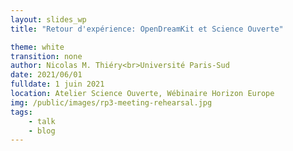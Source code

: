 ```yaml
---
layout: slides_wp
title: "Retour d'expérience: OpenDreamKit et Science Ouverte"

theme: white
transition: none
author: Nicolas M. Thiéry<br>Université Paris-Sud
date: 2021/06/01
fulldate: 1 juin 2021
location: Atelier Science Ouverte, Wébinaire Horizon Europe
img: /public/images/rp3-meeting-rehearsal.jpg
tags:
    - talk
    - blog
---
```


<section data-markdown data-separator="^---\n" data-separator-vertical="^----\n">
<script type="text/template">

## La Science Ouverte dans un Projet Européen?

1.  OpenDreamKit?

2.  Données Ouvertes

3.  Publications Ouvertes

4.  Logiciels Libres

5.  Montage et gestion ouvert!

---

## OpenDreamKit (2015-2019) #676541

<center>
  Open Digital Research Environment Toolkit<br>
  for the Advancement of Mathematics<br>
  [OpenDreamKit.org](OpenDreamKit.org)
</center>

**Objectif**: soutenir l'écosystème des logiciels libres pour les **maths pure et applications**
- Ingénierie logicielle: portabilité, interoperabilité, distribution, HPC, ...
- Environnements interactifs basés sur Jupyter
- Animation de la communauté

**Consortium**: [15 sites, 50 participants](http://opendreamkit.org/partners), ... together with the international community!

**Programme**: [Horizon 2020](https://ec.europa.eu/programmes/horizon2020/), [European Research Infrastructures](https://ec.europa.eu/programmes/horizon2020/en/h2020-section/european-research-infrastructures-including-e-infrastructures)

**Appel à projet**: Environnements Virtuels de Recherche

**Budget**: 7.6 M€

---

## OpenDreamKit et Données Ouvertes

### Données en mathématiques?

- Résultats de calculs (parfois très lourds)
- Résultats de recherche

  Atlas des groupes simples: plusieurs décennies de travail par toute
  une communauté de chercheurs
- Données très riches, très structurées, très diverses
- Frontière donnée / calcul floue

### «Facile»

- Pas de problèmes éthiques
- Peu de données gigantesques
- Peu de problèmes de reproductibilité
- Tradition de partage dans la communauté
- Gestion de la propriété Intellectuelle
- Plan de Gestion des Données (Data Management Plan): Simple liste de jeux de données

### Difficile

- FAIR en pratique: Findable, Accessible, Interoperable, Reusable
- Formation

---

## OpenDreamKit et Publications Ouvertes

Longue tradition de publications libres en maths / info:
- Archives ouvertes: arxiv.org, ... (Green Open Access)
- Transition en cours de nombreuses revues (Diamond Open Access)

Question:
- Publication dans des revues en Gold Open Access?  
  Finalement non


## OpenDreamKit et Logiciel Libre

- ~~Réaliser un produit~~
- Contribuer à un écosystème

Bénéfices:
- Construire sur les épaules des géants
- Travail collaboratif avec la communauté
- Pérennité

À noter:
- Existence des modèles économiques éprouvés
- Collaboration avec des PME: Logilab, QuantStack, CoCalç, ...
- Groupe Logiciel Libre du Pôle de Compétitivité Systematic

---

## Montage et gestion de projet ouverte

<center><img src="/public/images/haut2.jpg" alt="just a nice picture" width="60%"/></center>

Note:

- Depuis 25 ans, je suis engagé dans le développement de logiciels de
  calcul pour les maths -- parce que j'en ai besoin -- et dans la
  promotion de la mutualisation, du partage, du logiciel libre. Bref,
  de la science ouverte.

  Aussi longtemps que j'ai pu, mon cœur de stratégie c'était comment
  fonctionner sans financement spécifique. Pour préserver mon temps
  pour le développement et l'animation de communauté. Parce que je
  pense que le financement par projet n'est souvent pas un bon système
  de financement de la recherche. Et pour préserver ma liberté.

  Chercher des sous, c'est risquer de vendre son âme.

----

## L’étincelle initiale

{% include vspace.html length="15%" %}

**Une question de Bruce Westbury at [FPSAC 2013](http://fpsac.org) in Paris:**
<center>
    *Given unlimited funding, what would you do with it for Sage?*
</center>

----

## Le montage du projet: approche

### Suivre mes rêves

- Logiciel libre, données ouvertes, publications ouvertes, **projet ouvert**

- Construction du bas vers le haut:
    - Analyser les besoins de la communauté:<br>
      quelles tâches requièrent un gros investissement?
    - Chercher un appel à projet adéquat (Cellule Europe!!!)
    - Trouver une histoire sincère qui les lie tous<br>
      «a smart and creative interpretation of the call»

----

### Mobiliser la communauté et favoriser l'intelligence collective

{% include vspace.html %}

#### Projet ouvert

- Invitation large à la participation à la définition du projet
- Écriture publique du projet

{% include vspace.html %}

#### Développer une **vision partagée** du project

- Qui sommes nous?
- Quels sont nos objectifs?
- De quoi partons nous?
- Quelle est notre stratégie?
- Comment notre projet se positionne dans le paysage?
- Pour quoi sommes nous l'équipe rêvée pour la tâche?

----

### Impliquer les participants

#### Encourager

- à définir ensemble la vision du project
- à agir selon leurs convictions: c'est eux les experts!

{% include vspace.html %}

#### Faciliter

- À quel stade en est la rédaction du projet?
- Que reste-t'il à faire?
- Comment peuvent-ils aider?

{% include vspace.html %}

#### Bienveillance, exigence et joie

#### Sourire, courir devant, espérer ... et remercier

{% include vspace.html %}

<center>[Quand cela fonctionne](https://www.youtube.com/watch?v=kM9zcfRtOqo)</center>

----

### Les outils collaboratifs

#### Échelle:

- 100 pages
- 20 coauteurs
- 3000 e-mails; 400 dans les deux derniers jours

Ne même pas penser à Word, Dropbox, ...

----

### Collaborative tools: some recommendations

#### Proposal writing

- Version control and forge: e.g. [GitHub](github.com) or [GitLab](gitlab.com)
- Automate whatever you can: tables, graphics, computation of the budget, ...
- Source files in text: for example LateX + [proposal](http://www.ctan.org/tex-archive/macros/latex/contrib/proposal) style file

{% include vspace.html %}

#### Communication

- General discussions and progress tracking: mailing list, e.g. on sympa
- Discussions on specific topics: e.g. GitHub issues
- Videoconferences: jitsi, BBB, ...
- Chat: gitter / slack / mattermost
- Live text editing and note taking: e.g. [hackmd.io](hackmd.io) / codimd

{% include vspace.html %}

<center>Train, train, train your team; learn, learn, learn</center>

---
## Montage et gestion ouverte du projet: une clé du succès

- Éthique et qualité
- Esprit d'équipe et confiance réciproque
- Soutien de la communauté
- Fraîcheur et sincérité

**Distinction**: Étoiles de l'Europe 2020


## Science Ouverte
- Choix éthique
- Choix pragmatique:  
  Ingrédient essentiel des collaborations large échelle

----

## More reading

- [On OpenDreamKit's open and collaborative proposal writing](http://opendreamkit.org/2015/01/31/open-proposal-writing/)

- The [developer's perspective](/about-developers) on OpenDreamKit

- [About OpenDreamKit](/about)
</script>
</section>
